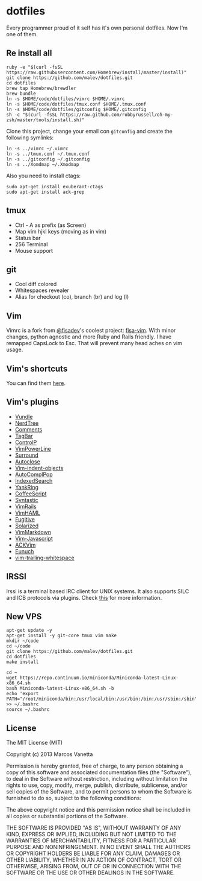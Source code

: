 dotfiles
========

Every programmer proud of it self has it's own personal dotfiles. Now I'm one of them.

Re install all
--------------

```
ruby -e "$(curl -fsSL https://raw.githubusercontent.com/Homebrew/install/master/install)"
git clone https://github.com/malev/dotfiles.git
cd dotfiles
brew tap Homebrew/brewdler
brew bundle
ln -s $HOME/code/dotfiles/vimrc $HOME/.vimrc
ln -s $HOME/code/dotfiles/tmux.conf $HOME/.tmux.conf
ln -s $HOME/code/dotfiles/gitconfig $HOME/.gitconfig
sh -c "$(curl -fsSL https://raw.github.com/robbyrussell/oh-my-zsh/master/tools/install.sh)"
```

Clone this project, change your email con `gitconfig` and create the following symlinks:

```
ln -s ../vimrc ~/.vimrc
ln -s ../tmux.conf ~/.tmux.conf
ln -s ../gitconfig ~/.gitconfig
ln -s ../Xomdmap ~/.Xmodmap
```

Also you need to install ctags:

```
sudo apt-get install exuberant-ctags
sudo apt-get install ack-grep
```

tmux
----

- Ctrl - A as prefix (as Screen)
- Map vim hjkl keys (moving as in vim)
- Status bar
- 256 Terminal
- Mouse support

git
---

- Cool diff colored
- Whitespaces revealer
- Alias for checkout (co), branch (br) and log (l)

Vim
---

Vimrc is a fork from [@fisadev](https://twitter.com/fisadev)'s coolest project: [fisa-vim](https://github.com/fisadev/fisa-vim-config). With minor changes, python agnostic and more Ruby and Rails friendly.
I have remapped CapsLock to Esc. That will prevent many head aches on vim usage.

Vim's shortcuts
---------------

You can find them [here](https://github.com/malev/dotfiles/blob/master/VIMINFO.md).

Vim's plugins
-------------

- [Vundle](https://github.com/gmarik/vundle)
- [NerdTree](https://github.com/scrooloose/nerdtree)
- [Comments](https://github.com/vim-scripts/comments.vim)
- [TagBar](http://majutsushi.github.io/tagbar/)
- [ControlP](https://github.com/kien/ctrlp.vim)
- [VimPowerLine](https://github.com/Lokaltog/vim-powerline)
- [Surround](https://github.com/tpope/vim-surround)
- [Autoclose](https://github.com/Townk/vim-autoclose)
- [Vim-indent-objects](https://github.com/michaeljsmith/vim-indent-object)
- [AutoComplPop](http://www.vim.org/scripts/script.php?script_id=1879)
- [IndexedSearch](http://www.vim.org/scripts/script.php?script_id=1682)
- [YankRing](http://www.vim.org/scripts/script.php?script_id=1234)
- [CoffeeScript](https://github.com/kchmck/vim-coffee-script)
- [Syntastic](https://github.com/scrooloose/syntastic)
- [VimRails](https://github.com/tpope/vim-rails)
- [VimHAML](https://github.com/tpope/vim-haml)
- [Fugitive](https://github.com/tpope/vim-fugitive)
- [Solarized](http://ethanschoonover.com/solarized/vim-colors-solarized)
- [VimMarkdown](https://github.com/plasticboy/vim-markdown)
- [Vim-Javascript](https://github.com/pangloss/vim-javascript)
- [ACKVim](https://github.com/mileszs/ack.vim)
- [Eunuch](https://github.com/tpope/vim-eunuch)
- [vim-trailing-whitespace](https://github.com/bronson/vim-trailing-whitespace)

IRSSI
-----
Irssi is a terminal based IRC client for UNIX systems. It also supports SILC and ICB protocols via plugins.
Check [this](http://www.antonfagerberg.com/archive/my-perfect-irssi-setup) for more information.

New VPS
-------

```
apt-get update -y
apt-get install -y git-core tmux vim make
mkdir ~/code
cd ~/code
git clone https://github.com/malev/dotfiles.git
cd dotfiles
make install

cd ~
wget https://repo.continuum.io/miniconda/Miniconda-latest-Linux-x86_64.sh
bash Miniconda-latest-Linux-x86_64.sh -b
echo 'export PATH="/root/miniconda/bin:/usr/local/bin:/usr/bin:/bin:/usr/sbin:/sbin"' >> ~/.bashrc
source ~/.bashrc
```

License
-------
The MIT License (MIT)

Copyright (c) 2013 Marcos Vanetta

Permission is hereby granted, free of charge, to any person obtaining a copy of this software and associated documentation files (the "Software"), to deal in the Software without restriction, including without limitation the rights to use, copy, modify, merge, publish, distribute, sublicense, and/or sell copies of the Software, and to permit persons to whom the Software is furnished to do so, subject to the following conditions:

The above copyright notice and this permission notice shall be included in all copies or substantial portions of the Software.

THE SOFTWARE IS PROVIDED "AS IS", WITHOUT WARRANTY OF ANY KIND, EXPRESS OR IMPLIED, INCLUDING BUT NOT LIMITED TO THE WARRANTIES OF MERCHANTABILITY, FITNESS FOR A PARTICULAR PURPOSE AND NONINFRINGEMENT. IN NO EVENT SHALL THE AUTHORS OR COPYRIGHT HOLDERS BE LIABLE FOR ANY CLAIM, DAMAGES OR OTHER LIABILITY, WHETHER IN AN ACTION OF CONTRACT, TORT OR OTHERWISE, ARISING FROM, OUT OF OR IN CONNECTION WITH THE SOFTWARE OR THE USE OR OTHER DEALINGS IN THE SOFTWARE.
